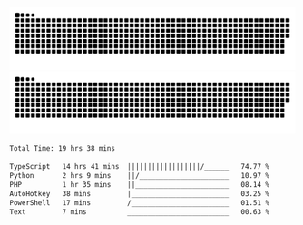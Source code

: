 ![github contribution grid snake animation](https://raw.githubusercontent.com/Madscientiste/Madscientiste/output/github-contribution-grid-snake-dark.svg#gh-dark-mode-only)
![github contribution grid snake animation](https://raw.githubusercontent.com/Madscientiste/Madscientiste/output/github-contribution-grid-snake.svg#gh-light-mode-only)

<!--START_SECTION:waka-->

```text
Total Time: 19 hrs 38 mins

TypeScript   14 hrs 41 mins  ||||||||||||||||||/______   74.77 %
Python       2 hrs 9 mins    ||/______________________   10.97 %
PHP          1 hr 35 mins    ||_______________________   08.14 %
AutoHotkey   38 mins         |________________________   03.25 %
PowerShell   17 mins         /________________________   01.51 %
Text         7 mins          _________________________   00.63 %
```

<!--END_SECTION:waka-->
